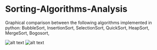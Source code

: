 # Sorting-Algorithms-Analysis
Graphical comparison between the following algorithms implemented in python:  BubbleSort, InsertionSort, SelectionSort, QuickSort, HeapSort, MergeSort, Bogosort,

![alt text](http://blog.benoitvallon.com/img/2016-03-12-sorting-algorithms-in-javascript/big-o.png)
![alt text](http://frontend.turing.io/assets/images/lessons/sorting-algorithms/big-O.png)